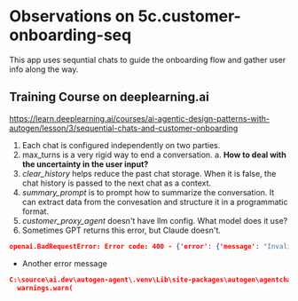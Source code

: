 # Observations on 5c.customer-onboarding-seq

This app uses sequntial chats to guide the onboarding flow and gather user info along the way.

## Training Course on deeplearning.ai

<https://learn.deeplearning.ai/courses/ai-agentic-design-patterns-with-autogen/lesson/3/sequential-chats-and-customer-onboarding>

1. Each chat is configured independently on two parties.
2. max_turns is a very rigid way to end a conversation.
  a. **How to deal with the uncertainty in the user input?**
3. *clear_history* helps reduce the past chat storage. When it is false, the chat history is passed to the next chat as a context.
4. *summary_prompt* is to prompt how to summarize the conversation. It can extract data from the convesation and structure it in a programmatic format.
5. *customer_proxy_agent* doesn't have llm config. What model does it use?
6. Sometimes GPT returns this error, but Claude doesn't.

```json
openai.BadRequestError: Error code: 400 - {'error': {'message': "Invalid 'messages[1].name': string does not match pattern. Expected a string that matches the pattern '^[a-zA-Z0-9_-]+$'.", 'type': 'invalid_request_error', 'param': 'messages[1].name', 'code': 'invalid_value'}}
```

- Another error message

```json
C:\source\ai.dev\autogen-agent\.venv\Lib\site-packages\autogen\agentchat\conversable_agent.py:1277: UserWarning: Cannot extract summary using reflection_with_llm: Error code: 400 - {'error': {'message': "Invalid 'messages[0].name': string does not match pattern. Expected a string that matches the pattern '^[a-zA-Z0-9_-]+$'.", 'type': 'invalid_request_error', 'param': 'messages[0].name', 'code': 'invalid_value'}}. Using an empty str as summary.
  warnings.warn(
```
